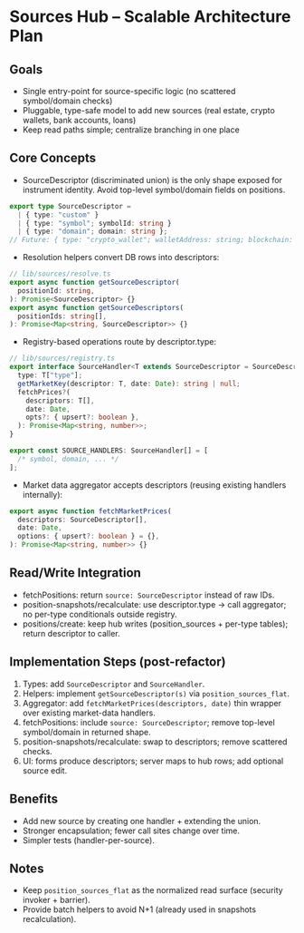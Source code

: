 # Sources Hub – Scalable Architecture Plan

## Goals

- Single entry-point for source-specific logic (no scattered symbol/domain checks)
- Pluggable, type-safe model to add new sources (real estate, crypto wallets, bank accounts, loans)
- Keep read paths simple; centralize branching in one place

## Core Concepts

- SourceDescriptor (discriminated union) is the only shape exposed for instrument identity. Avoid top-level symbol/domain fields on positions.

```ts
export type SourceDescriptor =
  | { type: "custom" }
  | { type: "symbol"; symbolId: string }
  | { type: "domain"; domain: string };
// Future: { type: "crypto_wallet"; walletAddress: string; blockchain: string } | ...
```

- Resolution helpers convert DB rows into descriptors:

```ts
// lib/sources/resolve.ts
export async function getSourceDescriptor(
  positionId: string,
): Promise<SourceDescriptor> {}
export async function getSourceDescriptors(
  positionIds: string[],
): Promise<Map<string, SourceDescriptor>> {}
```

- Registry-based operations route by descriptor.type:

```ts
// lib/sources/registry.ts
export interface SourceHandler<T extends SourceDescriptor = SourceDescriptor> {
  type: T["type"];
  getMarketKey(descriptor: T, date: Date): string | null;
  fetchPrices?(
    descriptors: T[],
    date: Date,
    opts?: { upsert?: boolean },
  ): Promise<Map<string, number>>;
}

export const SOURCE_HANDLERS: SourceHandler[] = [
  /* symbol, domain, ... */
];
```

- Market data aggregator accepts descriptors (reusing existing handlers internally):

```ts
export async function fetchMarketPrices(
  descriptors: SourceDescriptor[],
  date: Date,
  options: { upsert?: boolean } = {},
): Promise<Map<string, number>> {}
```

## Read/Write Integration

- fetchPositions: return `source: SourceDescriptor` instead of raw IDs.
- position-snapshots/recalculate: use descriptor.type → call aggregator; no per-type conditionals outside registry.
- positions/create: keep hub writes (position_sources + per-type tables); return descriptor to caller.

## Implementation Steps (post-refactor)

1. Types: add `SourceDescriptor` and `SourceHandler`.
2. Helpers: implement `getSourceDescriptor(s)` via `position_sources_flat`.
3. Aggregator: add `fetchMarketPrices(descriptors, date)` thin wrapper over existing market-data handlers.
4. fetchPositions: include `source: SourceDescriptor`; remove top-level symbol/domain in returned shape.
5. position-snapshots/recalculate: swap to descriptors; remove scattered checks.
6. UI: forms produce descriptors; server maps to hub rows; add optional source edit.

## Benefits

- Add new source by creating one handler + extending the union.
- Stronger encapsulation; fewer call sites change over time.
- Simpler tests (handler-per-source).

## Notes

- Keep `position_sources_flat` as the normalized read surface (security invoker + barrier).
- Provide batch helpers to avoid N+1 (already used in snapshots recalculation).
